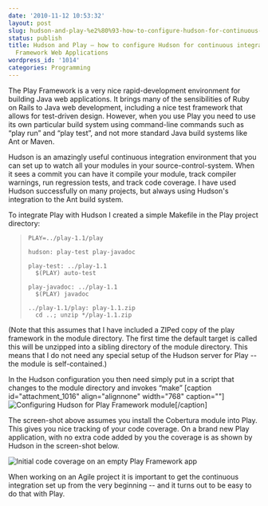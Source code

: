 ```yaml
---
date: '2010-11-12 10:53:32'
layout: post
slug: hudson-and-play-%e2%80%93-how-to-configure-hudson-for-continuous-integration-of-play-framework-web-applications
status: publish
title: Hudson and Play – how to configure Hudson for continuous integration of Play
  Framework Web Applications
wordpress_id: '1014'
categories: Programming
---
```


The Play Framework is a very nice rapid-development environment for building Java web applications.  It brings many of the sensibilities of Ruby on Rails to Java web development, including a nice test framework that allows for test-driven design.  However, when you use Play you need to use its own particular build system using command-line commands such as “play run” and “play test”, and not more standard Java build systems like Ant or Maven.

Hudson is an amazingly useful continuous integration environment that you can set up to watch all your modules in your source-control-system.  When it sees a commit you can have it compile your module, track compiler warnings, run regression tests, and track code coverage.  I have used Hudson successfully on many projects, but always using Hudson's integration to the Ant build system.

To integrate Play with Hudson I created a simple Makefile in the Play project directory:

>
>     PLAY=../play-1.1/play
>
>     hudson: play-test play-javadoc
>
>     play-test: ../play-1.1
>     	$(PLAY) auto-test
>
>     play-javadoc: ../play-1.1
>     	$(PLAY) javadoc
>
>     ../play-1.1/play: play-1.1.zip
>     	cd ..; unzip */play-1.1.zip
>


(Note that this assumes that I have included a ZIPed copy of the play framework in the module directory.  The first time the default target is called this will be unzipped into a sibling directory of the module directory.  This means that I do not need any special setup of the Hudson server for Play -- the module is self-contained.)

In the Hudson configuration you then need simply put in a script that changes to the module directory and invokes “make”
[caption id="attachment_1016" align="alignnone" width="768" caption=""]![Configuring Hudson for Play Framework module](http://www.eamonn.org/blog/wp-content/uploads/2010/11/hudson-play1.png)[/caption]

The screen-shot above assumes you install the Cobertura module into Play.  This gives you nice tracking of your code coverage.  On a brand new Play application, with no extra code added by you the coverage is as shown by Hudson in the screen-shot below.

![Initial code coverage on an empty Play Framework app](https://web.archive.org/web/20120424013539if_/http://www.eamonn.org/blog/wp-content/uploads/2010/11/play-cobertura1.png)

When working on an Agile project it is important to get the continuous integration set up from the very beginning -- and it turns out to be easy to do that with Play.

